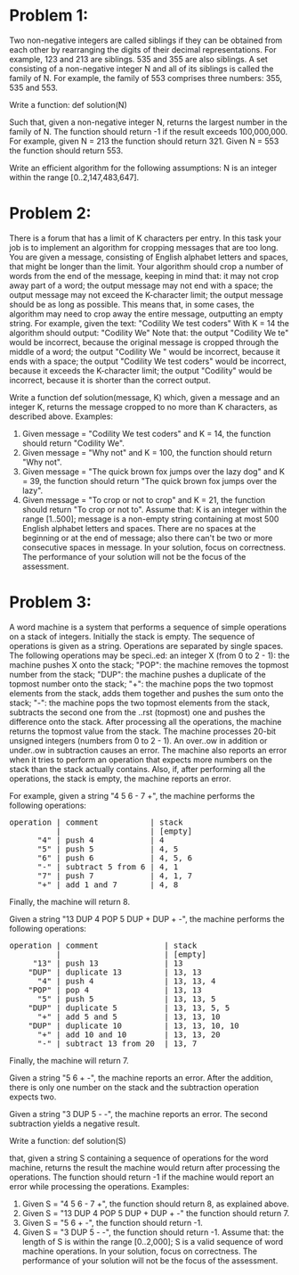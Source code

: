 # Problem 1:

Two non-negative integers are called siblings if they can be obtained from each other by rearranging the digits of their decimal representations. For example, 123 and 213 are siblings. 535 and 355 are also siblings.
A set consisting of a non-negative integer N and all of its siblings is called the family of N. For example, the family of 553 comprises three numbers: 355, 535 and 553.

Write a function: def solution(N)

Such that, given a non-negative integer N, returns the largest number in the family of N. The function should return -1 if the result exceeds 100,000,000.
For example, given N = 213 the function should return 321. Given N = 553 the function should return 553.

Write an efficient algorithm for the following assumptions:
N is an integer within the range [0..2,147,483,647].

# Problem 2:

There is a forum that has a limit of K characters per entry. In this task your job is to implement an algorithm for cropping messages that are too
long. You are given a message, consisting of English alphabet letters and spaces, that might be longer than the limit. Your algorithm should crop a
number of words from the end of the message, keeping in mind that:
it may not crop away part of a word;
the output message may not end with a space;
the output message may not exceed the K-character limit;
the output message should be as long as possible.
This means that, in some cases, the algorithm may need to crop away the entire message, outputting an empty string.
For example, given the text:
"Codility We test coders"
With K = 14 the algorithm should output:
"Codility We"
Note that:
the output "Codility We te" would be incorrect, because the original message is cropped through the middle of a word;
the output "Codility We " would be incorrect, because it ends with a space;
the output "Codility We test coders" would be incorrect, because it exceeds the K-character limit;
the output "Codility" would be incorrect, because it is shorter than the correct output.

Write a function
def solution(message, K)
which, given a message and an integer K, returns the message cropped to no more than K characters, as described above.
Examples:

1. Given message = "Codility We test coders" and K = 14, the function should return "Codility We".
2. Given message = "Why not" and K = 100, the function should return "Why not".
3. Given message = "The quick brown fox jumps over the lazy dog" and K = 39, the function should return "The quick brown fox
   jumps over the lazy".
4. Given message = "To crop or not to crop" and K = 21, the function should return "To crop or not to".
   Assume that:
   K is an integer within the range [1..500];
   message is a non-empty string containing at most 500 English alphabet letters and spaces. There are no spaces at the beginning
   or at the end of message; also there can't be two or more consecutive spaces in message.
   In your solution, focus on correctness. The performance of your solution will not be the focus of the assessment.

# Problem 3:
A word machine is a system that performs a sequence of simple operations on a stack of integers. Initially the stack is empty. The sequence of
operations is given as a string. Operations are separated by single spaces. The following operations may be speci..ed:
an integer X (from 0 to 2 - 1): the machine pushes X onto the stack;
"POP": the machine removes the topmost number from the stack;
"DUP": the machine pushes a duplicate of the topmost number onto the stack;
"+": the machine pops the two topmost elements from the stack, adds them together and pushes the sum onto the stack;
"-": the machine pops the two topmost elements from the stack, subtracts the second one from the ..rst (topmost) one and pushes
the difference onto the stack.
After processing all the operations, the machine returns the topmost value from the stack.
The machine processes 20-bit unsigned integers (numbers from 0 to 2 - 1). An over..ow in addition or under..ow in subtraction causes an error.
The machine also reports an error when it tries to perform an operation that expects more numbers on the stack than the stack actually contains.
Also, if, after performing all the operations, the stack is empty, the machine reports an error.

For example, given a string "4 5 6 - 7 +", the machine performs the following operations:
<pre>
operation | comment           | stack
          |                   | [empty]
      "4" | push 4            | 4
      "5" | push 5            | 4, 5
      "6" | push 6            | 4, 5, 6
      "-" | subtract 5 from 6 | 4, 1
      "7" | push 7            | 4, 1, 7
      "+" | add 1 and 7       | 4, 8
</pre>
Finally, the machine will return 8.

Given a string "13 DUP 4 POP 5 DUP + DUP + -", the machine performs the following operations:
<pre>
operation | comment              | stack
          |                      | [empty]
     "13" | push 13              | 13
    "DUP" | duplicate 13         | 13, 13
      "4" | push 4               | 13, 13, 4
    "POP" | pop 4                | 13, 13
      "5" | push 5               | 13, 13, 5
    "DUP" | duplicate 5          | 13, 13, 5, 5
      "+" | add 5 and 5          | 13, 13, 10
    "DUP" | duplicate 10         | 13, 13, 10, 10
      "+" | add 10 and 10        | 13, 13, 20
      "-" | subtract 13 from 20  | 13, 7
</pre>
      
Finally, the machine will return 7.

Given a string "5 6 + -", the machine reports an error. After the addition, there is only one number on the stack and the subtraction operation expects two.

Given a string "3 DUP 5 - -", the machine reports an error. The second subtraction yields a negative result.

Write a function: def solution(S)

that, given a string S containing a sequence of operations for the word machine, returns the result the machine would return after processing the operations. The function should return -1 if the machine would report an error while processing the operations.
Examples:

1. Given S = "4 5 6 - 7 +", the function should return 8, as explained above.
2. Given S = "13 DUP 4 POP 5 DUP + DUP + -" the function should return 7.
3. Given S = "5 6 + -", the function should return -1.
4. Given S = "3 DUP 5 - -", the function should return -1.
   Assume that:
   the length of S is within the range [0..2,000];
   S is a valid sequence of word machine operations.
   In your solution, focus on correctness. The performance of your solution will not be the focus of the assessment.
